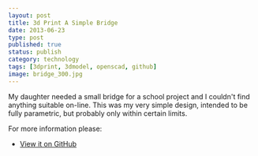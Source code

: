 ```yaml
--- 
layout: post 
title: 3d Print A Simple Bridge
date: 2013-06-23
type: post 
published: true 
status: publish
category: technology
tags: [3dprint, 3dmodel, openscad, github]
image: bridge_300.jpg
---
```


My daughter needed a small bridge for a school project and I couldn't
find anything suitable on-line. This was my very simple design, intended
to be fully parametric, but probably only within certain limits.

For more information please:

   * [View it on GitHub](https://github.com/chrisjrob/bridge)

